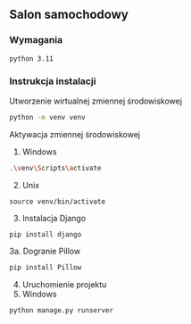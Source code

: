 ## Salon samochodowy  
### Wymagania
``` sh
python 3.11
```
### Instrukcja instalacji 

Utworzenie wirtualnej zmiennej środowiskowej
```sh
python -m venv venv
````
Aktywacja zmiennej środowiskowej
1. Windows
``` sh
.\venv\Scripts\activate
```
2. Unix 
```
source venv/bin/activate
```
3. Instalacja Django
```sh
pip install django
```
3a. Dogranie Pillow
```sh
pip install Pillow
```
4. Uruchomienie projektu
1. Windows
```sh
python manage.py runserver
```

